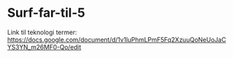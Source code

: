 # Surf-far-til-5

Link til teknologi termer: https://docs.google.com/document/d/1v1luPhmLPmF5Fq2XzuuQoNeUoJaCYS3YN_m26MF0-Qo/edit
